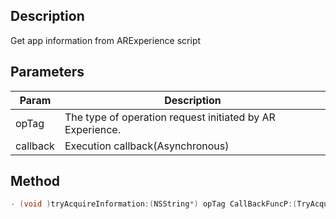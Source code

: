 ## Description

Get app information from ARExperience script

## Parameters

| Param    | Description                                               |
| -------- | --------------------------------------------------------- |
| opTag    | The type of operation request initiated by AR Experience. |
| callback | Execution callback(Asynchronous)                          |

## Method 

```objectivec
- (void )tryAcquireInformation:(NSString*) opTag CallBackFuncP:(TryAcquireInformationCallBackFuncP) callback;
```